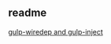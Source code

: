 ﻿## readme
[gulp-wiredep and gulp-inject](http://blog.johnnyreilly.com/2015/02/using-gulp-in-asp-net-instead-of-web-optimization.html)



